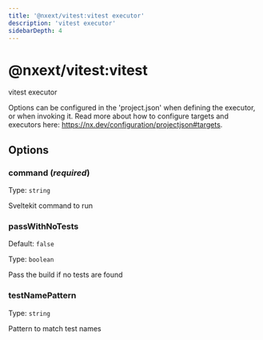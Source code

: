 ```yaml
---
title: '@nxext/vitest:vitest executor'
description: 'vitest executor'
sidebarDepth: 4
---
```


# @nxext/vitest:vitest

vitest executor

Options can be configured in the 'project.json' when defining the executor, or when invoking it. Read more about how to configure targets and executors here: https://nx.dev/configuration/projectjson#targets.

## Options

### command (_**required**_)

Type: `string`

Sveltekit command to run

### passWithNoTests

Default: `false`

Type: `boolean`

Pass the build if no tests are found

### testNamePattern

Type: `string`

Pattern to match test names
